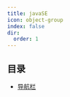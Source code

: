 ```yaml
---
title: javaSE
icon: object-group
index: false
dir:
  order: 1
---
```


## 目录

- [导航栏](navbar.md)



